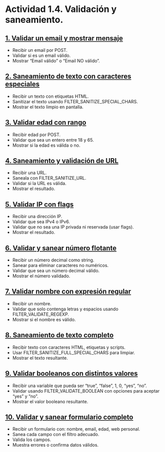 # Actividad 1.4. Validación y saneamiento.
## [1. Validar un email y mostrar mensaje](e01.php)
* Recibir un email por POST.
* Validar si es un email válido.
* Mostrar “Email válido” o “Email NO válido”.
## [2. Saneamiento de texto con caracteres especiales](e02.php)
* Recibir un texto con etiquetas HTML.
* Sanitizar el texto usando FILTER_SANITIZE_SPECIAL_CHARS.
* Mostrar el texto limpio en pantalla.
## [3. Validar edad con rango](e03.php)
* Recibir edad por POST.
* Validar que sea un entero entre 18 y 65.
* Mostrar si la edad es válida o no.
## [4. Saneamiento y validación de URL](e04.php)
* Recibir una URL.
* Saneala con FILTER_SANITIZE_URL.
* Validar si la URL es válida.
* Mostrar el resultado.
## [5. Validar IP con flags](e05.php)
* Recibir una dirección IP.
* Validar que sea IPv4 o IPv6.
* Validar que no sea una IP privada ni reservada (usar flags).
* Mostrar el resultado.
## [6. Validar y sanear número flotante](e06.php)
* Recibir un número decimal como string.
* Sanear para eliminar caracteres no numéricos.
* Validar que sea un número decimal válido.
* Mostrar el número validado.
## [7. Validar nombre con expresión regular](e07.php)
* Recibir un nombre.
* Validar que solo contenga letras y espacios usando FILTER_VALIDATE_REGEXP.
* Mostrar si el nombre es válido.
## [8. Saneamiento de texto completo](e08.php)
* Recibir texto con caracteres HTML, etiquetas y scripts.
* Usar FILTER_SANITIZE_FULL_SPECIAL_CHARS para limpiar.
* Mostrar el texto resultante.
## [9. Validar booleanos con distintos valores](e09.php)
* Recibir una variable que pueda ser “true”, “false”, 1, 0, “yes”, “no”.
* Validar usando FILTER_VALIDATE_BOOLEAN con opciones para aceptar “yes” y “no”.
* Mostrar el valor booleano resultante.
## [10. Validar y sanear formulario completo](e10.php)
* Recibir un formulario con: nombre, email, edad, web personal.
* Sanea cada campo con el filtro adecuado.
* Valida los campos.
* Muestra errores o confirma datos válidos.